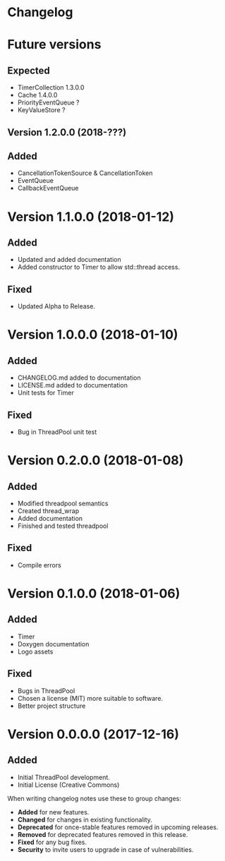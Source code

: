 # Changelog

# Future versions
## Expected
- TimerCollection 1.3.0.0
- Cache 1.4.0.0
- PriorityEventQueue ?
- KeyValueStore ?

## Version 1.2.0.0 (2018-???)

## Added
- CancellationTokenSource & CancellationToken
- EventQueue
- CallbackEventQueue

# Version 1.1.0.0 (2018-01-12)

## Added

- Updated and added documentation
- Added constructor to Timer to allow std::thread access.

## Fixed
- Updated Alpha to Release.

# Version 1.0.0.0 (2018-01-10)

## Added
- CHANGELOG.md added to documentation
- LICENSE.md added to documentation
- Unit tests for Timer

## Fixed
- Bug in ThreadPool unit test

# Version 0.2.0.0 (2018-01-08)
## Added
- Modified threadpool semantics
- Created thread_wrap
- Added documentation
- Finished and tested threadpool

## Fixed
- Compile errors

# Version 0.1.0.0 (2018-01-06)
## Added
- Timer
- Doxygen documentation
- Logo assets

## Fixed
- Bugs in ThreadPool
- Chosen a license (MIT) more suitable to software.
- Better project structure


# Version 0.0.0.0 (2017-12-16)
## Added
- Initial ThreadPool development.
- Initial License (Creative Commons)

When writing changelog notes use these to group changes:

- **Added** for new features.
- **Changed** for changes in existing functionality.
- **Deprecated** for once-stable features removed in upcoming releases.
- **Removed** for deprecated features removed in this release.
- **Fixed** for any bug fixes.
- **Security** to invite users to upgrade in case of vulnerabilities.
